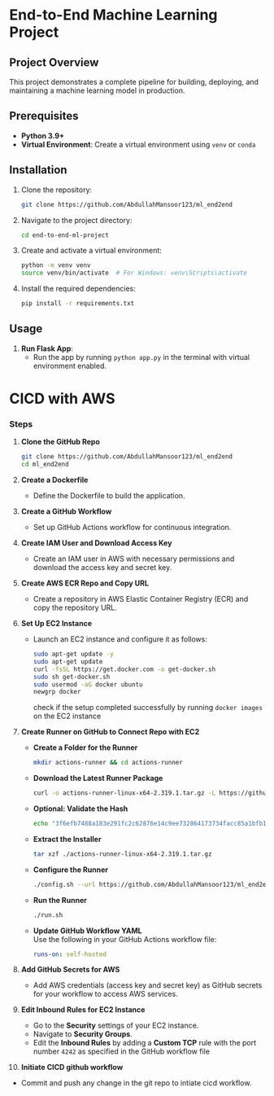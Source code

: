 # End-to-End Machine Learning Project

## Project Overview
This project demonstrates a complete pipeline for building, deploying, and maintaining a machine learning model in production.


## Prerequisites
- **Python 3.9+**
- **Virtual Environment**: Create a virtual environment using `venv` or `conda`


## Installation
1. Clone the repository:
    ```bash
    git clone https://github.com/AbdullahMansoor123/ml_end2end
    ```
2. Navigate to the project directory:
    ```bash
    cd end-to-end-ml-project
    ```
3. Create and activate a virtual environment:
    ```bash
    python -m venv venv
    source venv/bin/activate  # For Windows: venv\Scripts\activate
    ```
4. Install the required dependencies:
    ```bash
    pip install -r requirements.txt
    ```

## Usage
1. **Run Flask App**: 
    - Run the app by running `python app.py` in the terminal with virtual environment enabled.


# CICD with AWS

### Steps

1. **Clone the GitHub Repo**  
   ```bash
   git clone https://github.com/AbdullahMansoor123/ml_end2end
   cd ml_end2end
   ```

2. **Create a Dockerfile**  
   - Define the Dockerfile to build the application.

3. **Create a GitHub Workflow**  
   - Set up GitHub Actions workflow for continuous integration.

4. **Create IAM User and Download Access Key**  
   - Create an IAM user in AWS with necessary permissions and download the access key and secret key.

5. **Create AWS ECR Repo and Copy URL**  
   - Create a repository in AWS Elastic Container Registry (ECR) and copy the repository URL.

6. **Set Up EC2 Instance**  
   - Launch an EC2 instance and configure it as follows:
     ```bash
     sudo apt-get update -y
     sudo apt-get update
     curl -fsSL https://get.docker.com -o get-docker.sh
     sudo sh get-docker.sh
     sudo usermod -aG docker ubuntu
     newgrp docker
     ```
     check if the setup completed successfully by running `docker images` on the EC2 instance

7. **Create Runner on GitHub to Connect Repo with EC2**
   - **Create a Folder for the Runner**  
     ```bash
     mkdir actions-runner && cd actions-runner
     ```

   - **Download the Latest Runner Package**  
     ```bash
     curl -o actions-runner-linux-x64-2.319.1.tar.gz -L https://github.com/actions/runner/releases/download/v2.319.1/actions-runner-linux-x64-2.319.1.tar.gz
     ```

   - **Optional: Validate the Hash**  
     ```bash
     echo "3f6efb7488a183e291fc2c62876e14c9ee732864173734facc85a1bfb1744464  actions-runner-linux-x64-2.319.1.tar.gz" | shasum -a 256 -c
     ```

   - **Extract the Installer**  
     ```bash
     tar xzf ./actions-runner-linux-x64-2.319.1.tar.gz
     ```

   - **Configure the Runner**  
     ```bash
     ./config.sh --url https://github.com/AbdullahMansoor123/ml_end2end --token <your_github_token>
     ```

   - **Run the Runner**  
     ```bash
     ./run.sh
     ```

   - **Update GitHub Workflow YAML**  
     Use the following in your GitHub Actions workflow file:
     ```yaml
     runs-on: self-hosted
     ```

8. **Add GitHub Secrets for AWS**
   - Add AWS credentials (access key and secret key) as GitHub secrets for your workflow to access AWS services.

9. **Edit Inbound Rules for EC2 Instance**  
   - Go to the **Security** settings of your EC2 instance.
   - Navigate to **Security Groups**.
   - Edit the **Inbound Rules** by adding a **Custom TCP** rule with the port number `4242` as specified in the GitHub workflow file
10.  **Initiate CICD github workflow**
   - Commit and push any change in the git repo to intiate cicd workflow.  